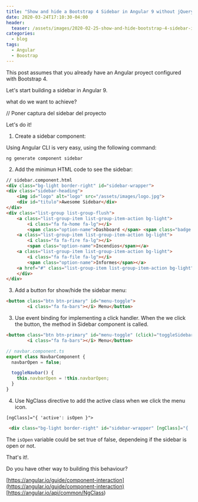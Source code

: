 ```yaml
---
title: "Show and hide a Bootstrap 4 Sidebar in Angular 9 without jQuery"
date: 2020-03-24T17:10:30-04:00
header:
  teaser: /assets/images/2020-02-25-show-and-hide-bootstrap-4-sidebar-in-angular-9-without-jquery/sidebar.png
categories:
  - blog
tags:
  - Angular
  - Boostrap
--- 
```


This post assumes that you already have an Angular proyect configured with Bootstrap 4.

Let's start building a sidebar in Angular 9.

what do we want to achieve?

// Poner captura del sidebar del proyecto

Let's do it!

1. Create a sidebar component:

Using Angular CLI is very easy, using the following command:

```ng generate component sidebar```

2. Add the minimun HTML code to see the sidebar:

```html
// sidebar.component.html
<div class="bg-light border-right" id="sidebar-wrapper">
<div class="sidebar-heading">
	<img id="logo" alt="logo" src="/assets/images/logo.jpg">
	<div id="titulo">Awesome Sidebar</div>
</div>
<div class="list-group list-group-flush">
	<a class="list-group-item list-group-item-action bg-light">
		<i class="fa fa-home fa-lg"></i> 
		<span class="option-name">Dashboard </span> <span class="badge badge-dark">5</span></a>	
	<a class="list-group-item list-group-item-action bg-light">
		<i class="fa fa-fire fa-lg"></i> 
		<span class="option-name">Incendios</span></a>
	<a class="list-group-item list-group-item-action bg-light">
		<i class="fa fa-file fa-lg"></i>
		<span class="option-name">Informes</span></a>
	<a href="#" class="list-group-item list-group-item-action bg-light"> <span class="option-name">Profile</span></a>
	</div> 
</div>
```

3. Add a button for show/hide the sidebar menu:

```html
<button class="btn btn-primary" id="menu-toggle">
		<i class="fa fa-bars"></i> Menu</button>
```

3. Use event binding for implementing a click handler. When the we click the button, the method in Sidebar component is called.

```html
<button class="btn btn-primary" id="menu-toggle" (click)="toggleSidebar()">
		<i class="fa fa-bars"></i> Menu</button>


```
```js
// navbar.component.ts
export class NavbarComponent {
  navbarOpen = false;

  toggleNavbar() {
    this.navbarOpen = !this.navbarOpen;
  }
}
```

4. Use NgClass directive to add the active class when we click the menu icon.
  
```[ngClass]="{ 'active': isOpen }">```

```html
 <div class="bg-light border-right" id="sidebar-wrapper" [ngClass]="{ 'active': isOpen }">
```

The ```isOpen``` variable could be set true of false, dependeing if the sidebar is open or not.

That's it!.

Do you have other way to building this behaviour?

[https://angular.io/guide/component-interaction](https://angular.io/guide/component-interaction)
[https://angular.io/api/common/NgClass)

